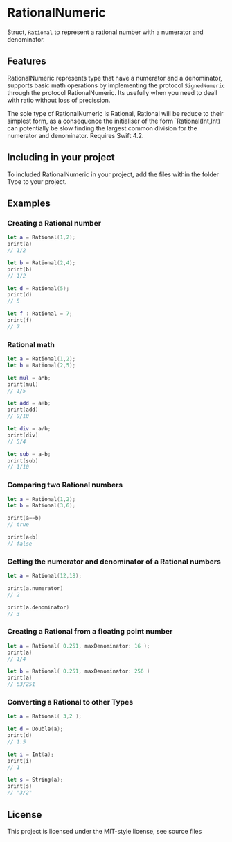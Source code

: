 # RationalNumeric

Struct, `Rational` to represent a rational number with a numerator and denominator.

## Features

RationalNumeric represents type that have a  numerator and a denominator, supports basic math operations by implementing the
protocol `SignedNumeric` through the protocol RationalNumeric. Its usefully when you need to deall with ratio without loss of precission.

The sole type of  RationalNumeric is Rational, Rational will be reduce to their simplest form, as a consequence the initialiser
of the form `Rational(Int,Int) can potentially be slow finding the largest common division for the numerator and denominator. Requires Swift 4.2.

## Including in your project

To included RationalNumeric in your project, add the files within the folder Type to your project.

## Examples

### Creating a Rational number

```swift
let a = Rational(1,2);
print(a)
// 1/2

let b = Rational(2,4);	
print(b)
// 1/2

let d = Rational(5);	
print(d)
// 5

let f : Rational = 7;	
print(f)
// 7
```
### Rational math

```swift
let a = Rational(1,2);
let b = Rational(2,5);

let mul = a*b;
print(mul)
// 1/5

let add = a+b;
print(add)
// 9/10

let div = a/b;
print(div)
// 5/4

let sub = a-b;
print(sub)
// 1/10
```
### Comparing two Rational numbers

```swift
let a = Rational(1,2);
let b = Rational(3,6);

print(a==b)
// true

print(a<b)
// false
```
### Getting the numerator and denominator of a Rational numbers

```swift
let a = Rational(12,18);

print(a.numerator)
// 2

print(a.denominator)
// 3
```
### Creating a Rational from a floating point number

```swift
let a = Rational( 0.251, maxDenominator: 16 );
print(a)
// 1/4

let b = Rational( 0.251, maxDenominator: 256 )
print(a)
// 63/251
```

### Converting a Rational to other Types

```swift
let a = Rational( 3,2 );

let d = Double(a);
print(d)
// 1.5

let i = Int(a);
print(i)
// 1

let s = String(a);
print(s)
// "3/2"
```

## License

This project is licensed under the MIT-style license, see source files
